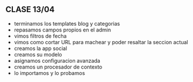 ## CLASE 13/04

- terminamos los templates blog y categorias
- repasamos campos propios en el admin
- vimos filtros de fecha
- vimos como cortar URL para machear y poder resaltar la seccion actual
- creamos la app social
- creamos su modelo
- asignamos configuracion avanzada
- creamos un procesador de contexto
- lo importamos y lo probamos